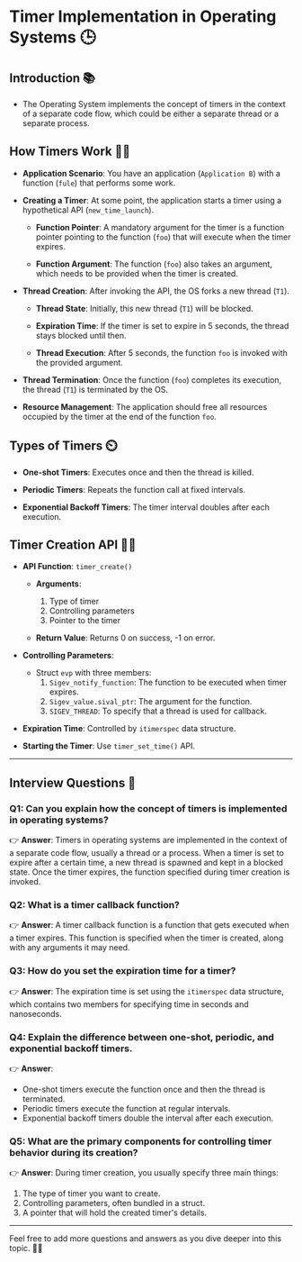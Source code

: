 # Timer Implementation in Operating Systems 🕒

## Introduction 📚
- The Operating System implements the concept of timers in the context of a separate code flow, which could be either a separate thread or a separate process.
  
## How Timers Work 👩‍🔬
- **Application Scenario**: You have an application (`Application B`) with a function (`fule`) that performs some work.
  
- **Creating a Timer**: At some point, the application starts a timer using a hypothetical API (`new_time_launch`).
  
  - **Function Pointer**: A mandatory argument for the timer is a function pointer pointing to the function (`foo`) that will execute when the timer expires.
  
  - **Function Argument**: The function (`foo`) also takes an argument, which needs to be provided when the timer is created.
  
- **Thread Creation**: After invoking the API, the OS forks a new thread (`T1`).

  - **Thread State**: Initially, this new thread (`T1`) will be blocked.
  
  - **Expiration Time**: If the timer is set to expire in 5 seconds, the thread stays blocked until then.
  
  - **Thread Execution**: After 5 seconds, the function `foo` is invoked with the provided argument.
  
- **Thread Termination**: Once the function (`foo`) completes its execution, the thread (`T1`) is terminated by the OS.

- **Resource Management**: The application should free all resources occupied by the timer at the end of the function `foo`.

## Types of Timers ⏲️
- **One-shot Timers**: Executes once and then the thread is killed.
  
- **Periodic Timers**: Repeats the function call at fixed intervals.
  
- **Exponential Backoff Timers**: The timer interval doubles after each execution.
  
## Timer Creation API 👨‍💻
- **API Function**: `timer_create()`
  
  - **Arguments**: 
    1. Type of timer
    2. Controlling parameters
    3. Pointer to the timer
  
  - **Return Value**: Returns 0 on success, -1 on error.
  
- **Controlling Parameters**:
  - Struct `evp` with three members: 
    1. `Sigev_notify_function`: The function to be executed when timer expires.
    2. `Sigev_value.sival_ptr`: The argument for the function.
    3. `SIGEV_THREAD`: To specify that a thread is used for callback.
  
- **Expiration Time**: Controlled by `itimerspec` data structure.
  
- **Starting the Timer**: Use `timer_set_time()` API.

---

## Interview Questions 🤔

### Q1: Can you explain how the concept of timers is implemented in operating systems?

👉 **Answer**: Timers in operating systems are implemented in the context of a separate code flow, usually a thread or a process. When a timer is set to expire after a certain time, a new thread is spawned and kept in a blocked state. Once the timer expires, the function specified during timer creation is invoked.

### Q2: What is a timer callback function?

👉 **Answer**: A timer callback function is a function that gets executed when a timer expires. This function is specified when the timer is created, along with any arguments it may need.

### Q3: How do you set the expiration time for a timer?

👉 **Answer**: The expiration time is set using the `itimerspec` data structure, which contains two members for specifying time in seconds and nanoseconds.

### Q4: Explain the difference between one-shot, periodic, and exponential backoff timers.

👉 **Answer**: 
- One-shot timers execute the function once and then the thread is terminated.
- Periodic timers execute the function at regular intervals.
- Exponential backoff timers double the interval after each execution.

### Q5: What are the primary components for controlling timer behavior during its creation?

👉 **Answer**: During timer creation, you usually specify three main things: 
1. The type of timer you want to create.
2. Controlling parameters, often bundled in a struct.
3. A pointer that will hold the created timer's details.

---

Feel free to add more questions and answers as you dive deeper into this topic. 📘✨
